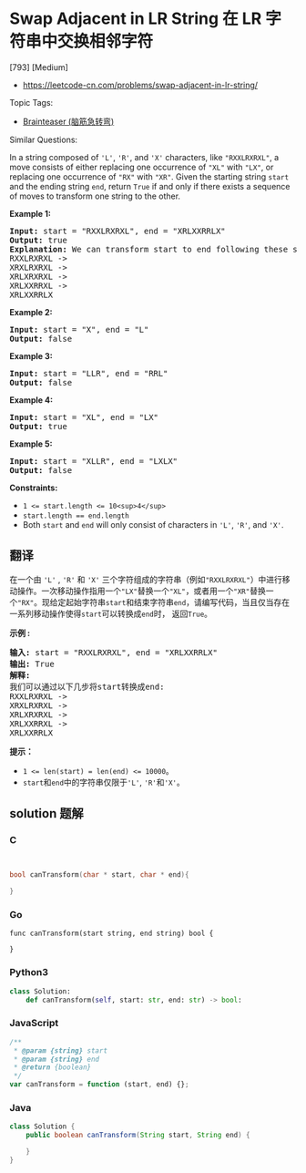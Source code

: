 # Swap Adjacent in LR String 在 LR 字符串中交换相邻字符

[793] [Medium]

- https://leetcode-cn.com/problems/swap-adjacent-in-lr-string/

Topic Tags:

- [Brainteaser (脑筋急转弯)](https://leetcode-cn.com/tag/brainteaser/)

Similar Questions:

In a string composed of `'L'`, `'R'`, and `'X'` characters, like `"RXXLRXRXL"`, a move consists of either replacing one occurrence of `"XL"` with `"LX"`, or replacing one occurrence of `"RX"` with `"XR"`. Given the starting string `start` and the ending string `end`, return `True` if and only if there exists a sequence of moves to transform one string to the other.

**Example 1:**

<pre><strong>Input:</strong> start = "RXXLRXRXL", end = "XRLXXRRLX"
<strong>Output:</strong> true
<strong>Explanation:</strong> We can transform start to end following these steps:
RXXLRXRXL -&gt;
XRXLRXRXL -&gt;
XRLXRXRXL -&gt;
XRLXXRRXL -&gt;
XRLXXRRLX
</pre>

**Example 2:**

<pre><strong>Input:</strong> start = "X", end = "L"
<strong>Output:</strong> false
</pre>

**Example 3:**

<pre><strong>Input:</strong> start = "LLR", end = "RRL"
<strong>Output:</strong> false
</pre>

**Example 4:**

<pre><strong>Input:</strong> start = "XL", end = "LX"
<strong>Output:</strong> true
</pre>

**Example 5:**

<pre><strong>Input:</strong> start = "XLLR", end = "LXLX"
<strong>Output:</strong> false
</pre>

**Constraints:**

- `1 <= start.length <= 10<sup>4</sup>`
- `start.length == end.length`
- Both `start` and `end` will only consist of characters in `'L'`, `'R'`, and `'X'`.

## 翻译

在一个由 `'L'` , `'R'` 和 `'X'` 三个字符组成的字符串（例如`"RXXLRXRXL"`）中进行移动操作。一次移动操作指用一个`"LX"`替换一个`"XL"`，或者用一个`"XR"`替换一个`"RX"`。现给定起始字符串`start`和结束字符串`end`，请编写代码，当且仅当存在一系列移动操作使得`start`可以转换成`end`时， 返回`True`。

**示例 :**

<pre><strong>输入:</strong> start = "RXXLRXRXL", end = "XRLXXRRLX"
<strong>输出:</strong> True
<strong>解释:</strong>
我们可以通过以下几步将start转换成end:
RXXLRXRXL -&gt;
XRXLRXRXL -&gt;
XRLXRXRXL -&gt;
XRLXXRRXL -&gt;
XRLXXRRLX
</pre>

**提示：**

- `1 <= len(start) = len(end) <= 10000`。
- `start`和`end`中的字符串仅限于`'L'`, `'R'`和`'X'`。

## solution 题解

### C

```c


bool canTransform(char * start, char * end){

}
```

### Go

```golang
func canTransform(start string, end string) bool {

}
```

### Python3

```python
class Solution:
    def canTransform(self, start: str, end: str) -> bool:
```

### JavaScript

```javascript
/**
 * @param {string} start
 * @param {string} end
 * @return {boolean}
 */
var canTransform = function (start, end) {};
```

### Java

```java
class Solution {
    public boolean canTransform(String start, String end) {

    }
}
```
